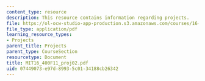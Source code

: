 ```yaml
---
content_type: resource
description: This resource contains information regarding projects.
file: https://ol-ocw-studio-app-production.s3.amazonaws.com/courses/16-400-human-factors-engineering-fall-2011/07449073e97d89935c0134188cb26342_MIT16_400F11_proj02.pdf
file_type: application/pdf
learning_resource_types:
- Projects
parent_title: Projects
parent_type: CourseSection
resourcetype: Document
title: MIT16_400F11_proj02.pdf
uid: 07449073-e97d-8993-5c01-34188cb26342
---
```

